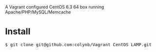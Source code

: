 A Vagrant configured CentOS 6.3 64 box running Apache/PHP/MySQL/Memcache

# Install #
<pre>
$ git clone git@github.com:colynb/Vagrant_CentOS_LAMP.git
</pre>